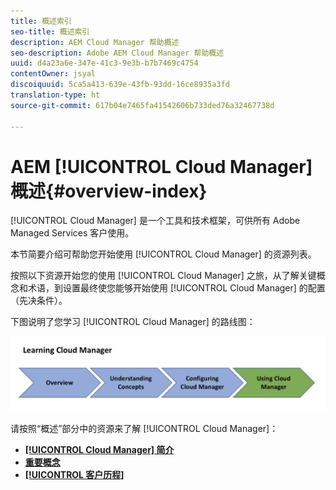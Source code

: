 ```yaml
---
title: 概述索引
seo-title: 概述索引
description: AEM Cloud Manager 帮助概述
seo-description: Adobe AEM Cloud Manager 帮助概述
uuid: d4a23a6e-347e-41c3-9e3b-b7b7469c4754
contentOwner: jsyal
discoiquuid: 5ca5a413-639e-43fb-93dd-16ce8935a3fd
translation-type: ht
source-git-commit: 617b04e7465fa41542606b733ded76a32467738d

---
```



# AEM [!UICONTROL Cloud Manager] 概述{#overview-index}

[!UICONTROL Cloud Manager] 是一个工具和技术框架，可供所有 Adobe Managed Services 客户使用。

本节简要介绍可帮助您开始使用 [!UICONTROL Cloud Manager] 的资源列表。

按照以下资源开始您的使用 [!UICONTROL Cloud Manager] 之旅，从了解关键概念和术语，到设置最终使您能够开始使用 [!UICONTROL Cloud Manager] 的配置（先决条件）。

下图说明了您学习 [!UICONTROL Cloud Manager] 的路线图：

![](assets/screen_shot_2018-05-04at94510pm.png)

请按照“概述”部分中的资源来了解 [!UICONTROL Cloud Manager]：

* **[[!UICONTROL Cloud Manager] 简介](introduction-to-cloud-manager.md)**
* **[重要概念](key-concepts.md)**
* **[[!UICONTROL 客户历程]](customer-journey.md)**

